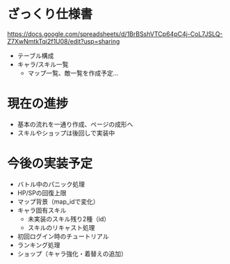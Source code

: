 # ざっくり仕様書
https://docs.google.com/spreadsheets/d/1BrBSshVTCp64pC4j-CoL7JSLQ-Z7XwNmtkTqi2f1U08/edit?usp=sharing
- テーブル構成
- キャラ/スキル一覧
  - マップ一覧、敵一覧を作成予定…

# 現在の進捗
- 基本の流れを一通り作成、ページの成形へ
- スキルやショップは後回しで実装中

# 今後の実装予定
- バトル中のパニック処理
- HP/SPの回復上限
- マップ背景（map_idで変化）
- キャラ固有スキル
	- 未実装のスキル残り2種（id）
	- スキルのリキャスト処理
- 初回ログイン時のチュートリアル
- ランキング処理
- ショップ（キャラ強化・着替えの追加）
